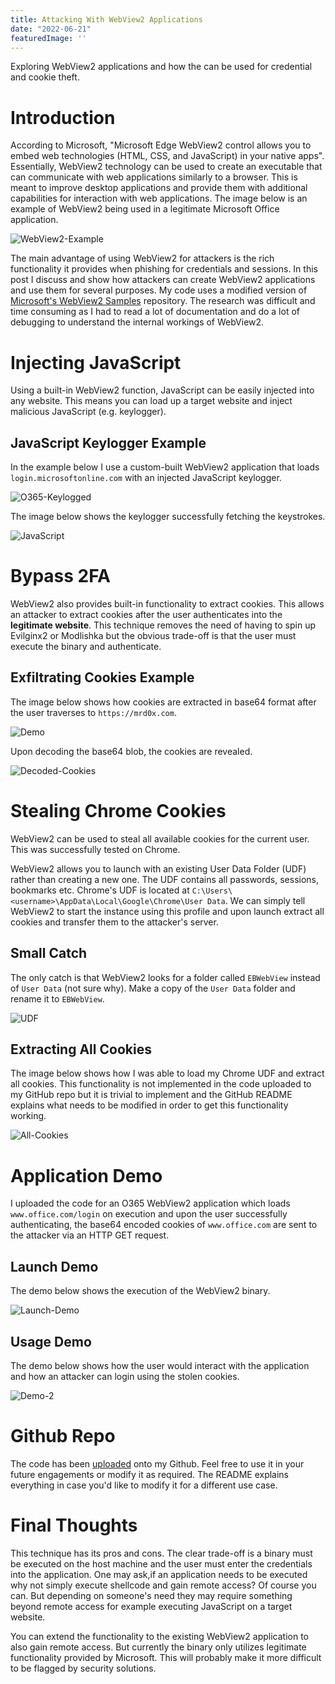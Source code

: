```yaml
---
title: Attacking With WebView2 Applications
date: "2022-06-21"
featuredImage: ''
---
```


Exploring WebView2 applications and how the can be used for credential and cookie theft.<!-- end --> 

# Introduction

According to Microsoft, "Microsoft Edge WebView2 control allows you to embed web technologies (HTML, CSS, and JavaScript) in your native apps". Essentially, WebView2 technology can be used to create an executable that can communicate with web applications similarly to a browser. This is meant to improve desktop applications and provide them with additional capabilities for interaction with web applications. The image below is an example of WebView2 being used in a legitimate Microsoft Office application.

![WebView2-Example](./webview2-example.png)

The main advantage of using WebView2 for attackers is the rich functionality it provides when phishing for credentials and sessions. In this post I discuss and show how attackers can create WebView2 applications and use them for several purposes. My code uses a modified version of <a href="https://github.com/MicrosoftEdge/WebView2Samples" target="_blank">Microsoft's WebView2 Samples</a> repository. The research was difficult and time consuming as I had to read a lot of documentation and do a lot of debugging to understand the internal workings of WebView2.

# Injecting JavaScript

Using a built-in WebView2 function, JavaScript can be easily injected into any website. This means you can load up a target website and inject malicious JavaScript (e.g. keylogger).

## JavaScript Keylogger Example

In the example below I use a custom-built WebView2 application that loads ```login.microsoftonline.com``` with an injected JavaScript keylogger.

![O365-Keylogged](./js-1.png)

The image below shows the keylogger successfully fetching the keystrokes.

![JavaScript](./js.png)

# Bypass 2FA

WebView2 also provides built-in functionality to extract cookies. This allows an attacker to extract cookies after the user authenticates into the **legitimate website**. This technique removes the need of having to spin up Evilginx2 or Modlishka but the obvious trade-off is that the user must execute the binary and authenticate.

## Exfiltrating Cookies Example

The image below shows how cookies are extracted in base64 format after the user traverses to ```https://mrd0x.com```.

![Demo](./demo.gif)

Upon decoding the base64 blob, the cookies are revealed.

![Decoded-Cookies](./decoded-cookies.png)

# Stealing Chrome Cookies

WebView2 can be used to steal all available cookies for the current user. This was successfully tested on Chrome.

WebView2 allows you to launch with an existing User Data Folder (UDF) rather than creating a new one. The UDF contains all passwords, sessions, bookmarks etc. Chrome's UDF is located at ```C:\Users\<username>\AppData\Local\Google\Chrome\User Data```. We can simply tell WebView2 to start the instance using this profile and upon launch extract all cookies and transfer them to the attacker's server.

## Small Catch

The only catch is that WebView2 looks for a folder called ```EBWebView``` instead of ```User Data``` (not sure why). Make a copy of the ```User Data``` folder and rename it to ```EBWebView```.

![UDF](./UDF.png)

## Extracting All Cookies

The image below shows how I was able to load my Chrome UDF and extract all cookies. This functionality is not implemented in the code uploaded to my GitHub repo but it is trivial to implement and the GitHub README explains what needs to be modified in order to get this functionality working.

![All-Cookies](./all-cookies.png)

# Application Demo

I uploaded the code for an O365 WebView2 application which loads ```www.office.com/login``` on execution and upon the user successfully authenticating, the base64 encoded cookies of ```www.office.com``` are sent to the attacker via an HTTP GET request.

## Launch Demo

The demo below shows the execution of the WebView2 binary.

![Launch-Demo](./launch.gif)

## Usage Demo

The demo below shows how the user would interact with the application and how an attacker can login using the stolen cookies.

![Demo-2](./demo2.gif)


# Github Repo

The code has been <a href="https://github.com/mrd0x/WebView2-Cookie-Stealer" target="_blank">uploaded</a> onto my Github. Feel free to use it in your future engagements or modify it as required. The README explains everything in case you'd like to modify it for a different use case.


# Final Thoughts

This technique has its pros and cons. The clear trade-off is a binary must be executed on the host machine and the user must enter the credentials into the application. One may ask,if an application needs to be executed why not simply execute shellcode and gain remote access? Of course you can. But depending on someone's need they may require something beyond remote access for example executing JavaScript on a target website.

You can extend the functionality to the existing WebView2 application to also gain remote access. But currently the binary only utilizes legitimate functionality provided by Microsoft. This will probably make it more difficult to be flagged by security solutions.